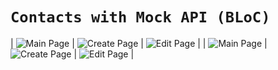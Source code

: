 # ```Contacts with Mock API (BLoC)```


| ![Main Page](assets/readme/img.png) | ![Create Page](assets/readme/img_1.png) | ![Edit Page](assets/readme/img_2.png) |
| ![Main Page](assets/readme/img_3.png) | ![Create Page](assets/readme/img_4.png) | ![Edit Page](assets/readme/img_5.png) |
